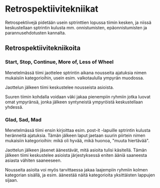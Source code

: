 # Retrospektiivitekniikat

Retrospektiivejä pidetään usein sptrinttien lopussa tiimin kesken,
ja niissä keskustellaan sptrintin kulusta mm. onnistumisten, epäonnistumisten 
ja parannusehdotusten kannalta.

## Retrospektiivitekniikoita

### Start, Stop, Continue, More of, Less of Wheel

Menetelmässä tiimi jaottelee sptrintin aikana nousseita ajatuksia nimen
mukaisiin kategorioihin, usein esim. valkotaululla ympyrän muodossa.

Jaottelun jälkeen tiimi keskustelee nousseista asioista.

Suuren tiimin kohdalla voidaan väki jakaa pienempiin ryhmiin jotka luovat omat ympyränsä,
jonka jälkeen syntyneistä ympyröistä keskustellaan yhdessä.

### Glad, Sad, Mad

Menetelmässä tiimi ensin kirjoittaa esim. post-it -lapuille sptrintin kulusta
heränneitä ajatuksia. Tämän jälkeen laput jaetaan suurin piirtein nimen
mukaisiin kategorioihin: mikä oli hyvää, mikä huonoa, "muuta hiertävää".

Jaottelun jälkeen jäsenet äänestävät, mitä asioita tulisi käsitellä.
Tämän jälkeen tiimi keskustelee asioista järjestyksessä eniten ääniä
saaneesta asiasta vähiten saaneeseen.

Nousseita asioita voi myös tarvittaessa jakaa laajempiin ryhmiin kolmen
kategorian sisällä, ja esim. äänestää näitä kategorioita yksittäisten
lappujen sijaan.
